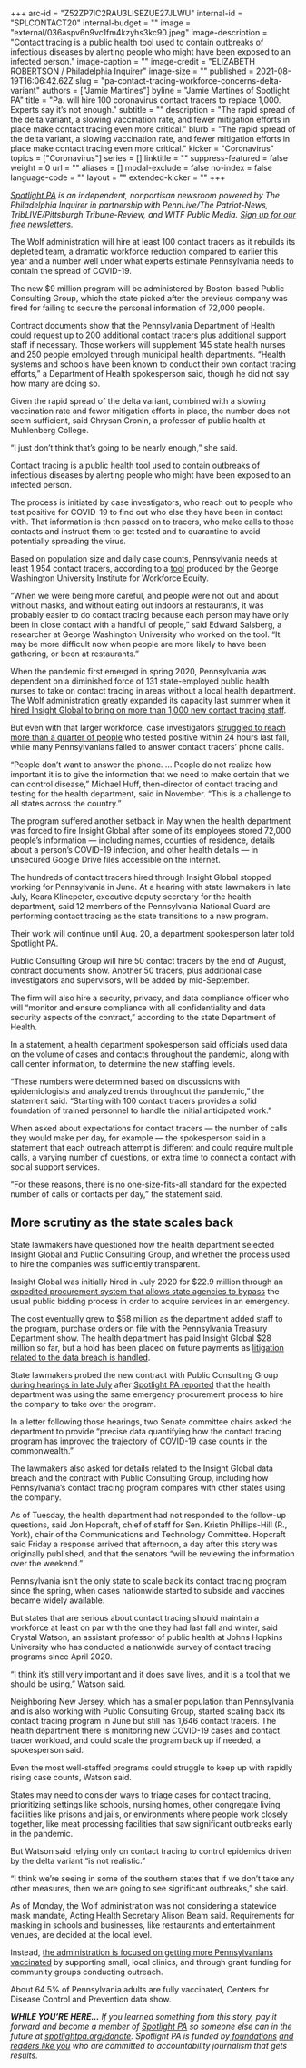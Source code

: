 +++
arc-id = "Z52ZP7IC2RAU3LISEZUE27JLWU"
internal-id = "SPLCONTACT20"
internal-budget = ""
image = "external/036aspv6n9vc1fm4kzyhs3kc90.jpeg"
image-description = "Contact tracing is a public health tool used to contain outbreaks of infectious diseases by alerting people who might have been exposed to an infected person."
image-caption = ""
image-credit = "ELIZABETH ROBERTSON / Philadelphia Inquirer"
image-size = ""
published = 2021-08-19T16:06:42.62Z
slug = "pa-contact-tracing-workforce-concerns-delta-variant"
authors = ["Jamie Martines"]
byline = "Jamie Martines of Spotlight PA"
title = "Pa. will hire 100 coronavirus contact tracers to replace 1,000. Experts say it’s not enough."
subtitle = ""
description = "The rapid spread of the delta variant, a slowing vaccination rate, and fewer mitigation efforts in place make contact tracing even more critical."
blurb = "The rapid spread of the delta variant, a slowing vaccination rate, and fewer mitigation efforts in place make contact tracing even more critical."
kicker = "Coronavirus"
topics = ["Coronavirus"]
series = []
linktitle = ""
suppress-featured = false
weight = 0
url = ""
aliases = []
modal-exclude = false
no-index = false
language-code = ""
layout = ""
extended-kicker = ""
+++

<a href="https://www.spotlightpa.org/"><i>Spotlight PA</i></a><i> is an independent, nonpartisan newsroom powered by The Philadelphia Inquirer in partnership with PennLive/The Patriot-News, TribLIVE/Pittsburgh Tribune-Review, and WITF Public Media. </i><a href="https://www.spotlightpa.org/newsletters"><i>Sign up for our free newsletters</i></a><i>.</i>

The Wolf administration will hire at least 100 contact tracers as it rebuilds its depleted team, a dramatic workforce reduction compared to earlier this year and a number well under what experts estimate Pennsylvania needs to contain the spread of COVID-19.

The new $9 million program will be administered by Boston-based Public Consulting Group, which the state picked after the previous company was fired for failing to secure the personal information of 72,000 people.

Contract documents show that the Pennsylvania Department of Health could request up to 200 additional contact tracers plus additional support staff if necessary. Those workers will supplement 145 state health nurses and 250 people employed through municipal health departments. “Health systems and schools have been known to conduct their own contact tracing efforts,” a Department of Health spokesperson said, though he did not say how many are doing so.

<script src="https://www.spotlightpa.org/embed.js" async></script><div data-spl-embed-version="1" data-spl-src="https://www.spotlightpa.org/embeds/newsletter/"></div>

Given the rapid spread of the delta variant, combined with a slowing vaccination rate and fewer mitigation efforts in place, the number does not seem sufficient, said Chrysan Cronin, a professor of public health at Muhlenberg College.

“I just don’t think that’s going to be nearly enough,” she said.

Contact tracing is a public health tool used to contain outbreaks of infectious diseases by alerting people who might have been exposed to an infected person.

The process is initiated by case investigators, who reach out to people who test positive for COVID-19 to find out who else they have been in contact with. That information is then passed on to tracers, who make calls to those contacts and instruct them to get tested and to quarantine to avoid potentially spreading the virus.

Based on population size and daily case counts, Pennsylvania needs at least 1,954 contact tracers, according to a <a href="https://www.gwhwi.org/estimator-613404.html">tool</a> produced by the George Washington University Institute for Workforce Equity.

“When we were being more careful, and people were not out and about without masks, and without eating out indoors at restaurants, it was probably easier to do contact tracing because each person may have only been in close contact with a handful of people,” said Edward Salsberg, a researcher at George Washington University who worked on the tool. “It may be more difficult now when people are more likely to have been gathering, or been at restaurants.”

When the pandemic first emerged in spring 2020, Pennsylvania was dependent on a diminished force of 131 state-employed public health nurses to take on contact tracing in areas without a local health department. The Wolf administration greatly expanded its capacity last summer when it <a href="https://www.spotlightpa.org/news/2020/07/pennsylvania-coronavirus-contact-tracing-app-staff-overwhelming-spread/">hired Insight Global to bring on more than 1,000 new contact tracing staff</a>.

But even with that larger workforce, case investigators <a href="https://apnews.com/article/public-health-pennsylvania-coronavirus-pandemic-4c57f12cf210c223d9cf039c9bb23dde">struggled to reach more than a quarter of people</a> who tested positive within 24 hours last fall, while many Pennsylvanians failed to answer contact tracers’ phone calls.

“People don’t want to answer the phone. … People do not realize how important it is to give the information that we need to make certain that we can control disease,” Michael Huff, then-director of contact tracing and testing for the health department, said in November. “This is a challenge to all states across the country.”

The program suffered another setback in May when the health department was forced to fire Insight Global after some of its employees stored 72,000 people’s information — including names, counties of residence, details about a person’s COVID-19 infection, and other health details — in unsecured Google Drive files accessible on the internet.

The hundreds of contact tracers hired through Insight Global stopped working for Pennsylvania in June. At a hearing with state lawmakers in late July, Keara Klinepeter, executive deputy secretary for the health department, said 12 members of the Pennsylvania National Guard are performing contact tracing as the state transitions to a new program.

Their work will continue until Aug. 20, a department spokesperson later told Spotlight PA.

Public Consulting Group will hire 50 contact tracers by the end of August, contract documents show. Another 50 tracers, plus additional case investigators and supervisors, will be added by mid-September.

The firm will also hire a security, privacy, and data compliance officer who will “monitor and ensure compliance with all confidentiality and data security aspects of the contract,” according to the state Department of Health.

In a statement, a health department spokesperson said officials used data on the volume of cases and contacts throughout the pandemic, along with call center information, to determine the new staffing levels.

“These numbers were determined based on discussions with epidemiologists and analyzed trends throughout the pandemic,” the statement said. “Starting with 100 contact tracers provides a solid foundation of trained personnel to handle the initial anticipated work.”

When asked about expectations for contact tracers — the number of calls they would make per day, for example — the spokesperson said in a statement that each outreach attempt is different and could require multiple calls, a varying number of questions, or extra time to connect a contact with social support services.

“For these reasons, there is no one-size-fits-all standard for the expected number of calls or contacts per day,” the statement said.

## More scrutiny as the state scales back

State lawmakers have questioned how the health department selected Insight Global and Public Consulting Group, and whether the process used to hire the companies was sufficiently transparent.

Insight Global was initially hired in July 2020 for $22.9 million through an <a href="https://www.spotlightpa.org/news/2021/07/contact-tracing-data-breach-pennsylvania-emergency-contracts/">expedited procurement system that allows state agencies to bypass</a> the usual public bidding process in order to acquire services in an emergency.

The cost eventually grew to $58 million as the department added staff to the program, purchase orders on file with the Pennsylvania Treasury Department show. The health department has paid Insight Global $28 million so far, but a hold has been placed on future payments as <a href="https://pittsburgh.cbslocal.com/2021/05/06/lawsuit-pennsylvania-department-of-health-global-insight-contact-tracing-data-breach/">litigation related to the data breach is handled</a>.

State lawmakers probed the new contract with Public Consulting Group <a href="https://www.spotlightpa.org/news/2021/07/emergency-contracts-pandemic-department-of-health-contact-tracing-pa/">during hearings in late July</a> after <a href="https://www.spotlightpa.org/news/2021/07/pa-coronavirus-contact-tracing-insight-global-emergency/">Spotlight PA reported</a> that the health department was using the same emergency procurement process to hire the company to take over the program.

In a letter following those hearings, two Senate committee chairs asked the department to provide “precise data quantifying how the contact tracing program has improved the trajectory of COVID-19 case counts in the commonwealth.”

The lawmakers also asked for details related to the Insight Global data breach and the contract with Public Consulting Group, including how Pennsylvania’s contact tracing program compares with other states using the company.

As of Tuesday, the health department had not responded to the follow-up questions, said Jon Hopcraft, chief of staff for Sen. Kristin Phillips-Hill (R., York), chair of the Communications and Technology Committee. Hopcraft said Friday a response arrived that afternoon, a day after this story was originally published, and that the senators “will be reviewing the information over the weekend.”

Pennsylvania isn’t the only state to scale back its contact tracing program since the spring, when cases nationwide started to subside and vaccines became widely available.

But states that are serious about contact tracing should maintain a workforce at least on par with the one they had last fall and winter, said Crystal Watson, an assistant professor of public health at Johns Hopkins University who has conducted a nationwide survey of contact tracing programs since April 2020.

“I think it’s still very important and it does save lives, and it is a tool that we should be using,” Watson said.

Neighboring New Jersey, which has a smaller population than Pennsylvania and is also working with Public Consulting Group, started scaling back its contact tracing program in June but still has 1,646 contact tracers. The health department there is monitoring new COVID-19 cases and contact tracer workload, and could scale the program back up if needed, a spokesperson said.

<script src="https://www.spotlightpa.org/embed.js" async></script><div data-spl-embed-version="1" data-spl-src="https://www.spotlightpa.org/embeds/donate/?teaser_text=If%20you%20learned%20something%20from%20this%20report%2C%20pay%20it%20forward%20and%20become%20a%20member%20of%20Spotlight%20PA%20so%20someone%20else%20can%20in%20the%20future."></div>

Even the most well-staffed programs could struggle to keep up with rapidly rising case counts, Watson said.

States may need to consider ways to triage cases for contact tracing, prioritizing settings like schools, nursing homes, other congregate living facilities like prisons and jails, or environments where people work closely together, like meat processing facilities that saw significant outbreaks early in the pandemic.

But Watson said relying only on contact tracing to control epidemics driven by the delta variant “is not realistic.”

“I think we’re seeing in some of the southern states that if we don’t take any other measures, then we are going to see significant outbreaks,” she said.

As of Monday, the Wolf administration was not considering a statewide mask mandate, Acting Health Secretary Alison Beam said. Requirements for masking in schools and businesses, like restaurants and entertainment venues, are decided at the local level.

Instead, <a href="https://www.spotlightpa.org/news/2021/08/pa-vaccination-rate-county-fairs-clinics/">the administration is focused on getting more Pennsylvanians vaccinated</a> by supporting small, local clinics, and through grant funding for community groups conducting outreach.

About 64.5% of Pennsylvania adults are fully vaccinated, Centers for Disease Control and Prevention data show.

<i><b>WHILE YOU’RE HERE...</b></i><i> If you learned something from this story, pay it forward and become a member of </i><a href="https://www.spotlightpa.org/"><i>Spotlight PA</i></a><i> so someone else can in the future at </i><a href="http://spotlightpa.org/donate"><i>spotlightpa.org/donate</i></a><i>. Spotlight PA is funded by</i><a href="https://www.spotlightpa.org/support"><i> foundations</i></a><i> </i><a href="https://www.spotlightpa.org/support"><i>and readers like you</i></a><i> who are committed to accountability journalism that gets results.</i>
